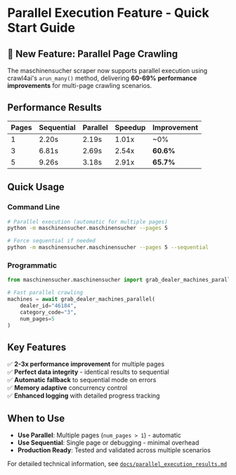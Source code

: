 # Parallel Execution Feature - Quick Start Guide

## 🚀 New Feature: Parallel Page Crawling

The maschinensucher scraper now supports parallel execution using crawl4ai's `arun_many()` method, delivering **60-69% performance improvements** for multi-page crawling scenarios.

## Performance Results

| Pages | Sequential | Parallel | Speedup | Improvement |
|-------|-----------|----------|---------|-------------|
| 1     | 2.20s     | 2.19s    | 1.01x   | ~0%         |
| 3     | 6.81s     | 2.69s    | 2.54x   | **60.6%**   |
| 5     | 9.26s     | 3.18s    | 2.91x   | **65.7%**   |

## Quick Usage

### Command Line
```bash
# Parallel execution (automatic for multiple pages)
python -m maschinensucher.maschinensucher --pages 5

# Force sequential if needed
python -m maschinensucher.maschinensucher --pages 5 --sequential
```

### Programmatic
```python
from maschinensucher.maschinensucher import grab_dealer_machines_parallel

# Fast parallel crawling
machines = await grab_dealer_machines_parallel(
    dealer_id="46184",
    category_code="3", 
    num_pages=5
)
```

## Key Features

✅ **2-3x performance improvement** for multiple pages  
✅ **Perfect data integrity** - identical results to sequential  
✅ **Automatic fallback** to sequential mode on errors  
✅ **Memory adaptive** concurrency control  
✅ **Enhanced logging** with detailed progress tracking  

## When to Use

- **Use Parallel**: Multiple pages (`num_pages > 1`) - automatic
- **Use Sequential**: Single page or debugging - minimal overhead
- **Production Ready**: Tested and validated across multiple scenarios

For detailed technical information, see [`docs/parallel_execution_results.md`](./docs/parallel_execution_results.md)
